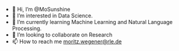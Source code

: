 - 👋 Hi, I’m @MoSunshine
- 👀 I’m interested in Data Science.
- 🌱 I’m currently learning Machine Learning and Natural Language Processing.
- 💞️ I’m looking to collaborate on Research
- 📫 How to reach me moritz.wegener@rle.de

<!---
MoSunshine/MoSunshine is a ✨ special ✨ repository because its `README.md` (this file) appears on your GitHub profile.
You can click the Preview link to take a look at your changes.
--->

